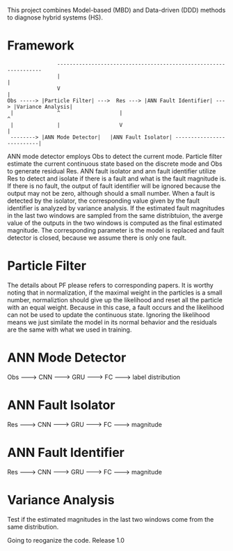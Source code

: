 This project combines Model-based (MBD) and Data-driven (DDD) methods to diagnose hybrid systems (HS).

# Framework

```
                -----------------------------------------------------------------
                |                                                               |
                V                                                               |
Obs -----> |Particle Filter| --->  Res ---> |ANN Fault Identifier| ---> |Variance Analysis| 
 |              ^                   |                                           ^
 |              |                   V                                           |
 --------> |ANN Mode Detector|   |ANN Fault Isolator| --------------------------|
 ```

ANN mode detector employs Obs to detect the current mode. Particle filter estimate the current continuous state based on 
the discrete mode and Obs to generate residual Res. ANN fault isolator and ann fault identifier utilize Res to detect and 
isolate if there is a fault and what is the fault magnitude is. If there is no fault, the output of fault identifier will
be ignored because the output may not be zero, although should a small number. When a fault is detected by the isolator, 
the corresponding value given by the fault identifier is analyzed by variance analysis. If the estimated fault magnitudes 
in the last two windows are sampled from the same distribtuion, the averge value of the outputs in the two windows is computed 
as the final estimated magnitude. The corresponding parameter is the model is replaced and fault detector is closed, because 
we assume there is only one fault.

# Particle Filter
The details about PF please refers to corresponding papers. It is worthy noting that in normalization, if the maximal weight 
in the particles is a small number, normaliztion should give up the likelihood and reset all the particle with an equal weight. 
Because in this case, a fault occurs and the likelihood can not be used to update the continuous state. Ignoring the likelihood 
means we just similate the model in its normal behavior and the residuals are the same with what we used in training.

# ANN Mode Detector
Obs ---> CNN ---> GRU ---> FC ---> label distribution
# ANN Fault Isolator
Res ---> CNN ---> GRU ---> FC ---> magnitude
# ANN Fault Identifier
Res ---> CNN ---> GRU ---> FC ---> magnitude
# Variance Analysis
Test if the estimated magnitudes in the last two windows come from the same distribution.

Going to reoganize the code. Release 1.0
